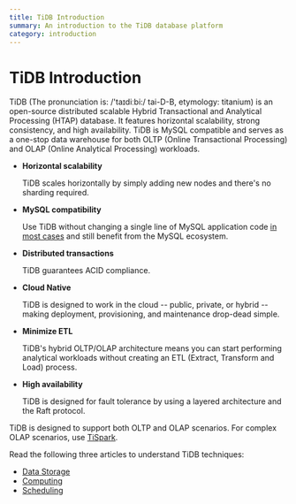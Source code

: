 ```yaml
---
title: TiDB Introduction
summary: An introduction to the TiDB database platform
category: introduction
---
```


# TiDB Introduction

TiDB (The pronunciation is: /'taɪdiːbi:/ tai-D-B, etymology: titanium) is an open-source distributed scalable Hybrid Transactional and Analytical Processing (HTAP) database. It features horizontal scalability, strong consistency, and high availability. TiDB is MySQL compatible and serves as a one-stop data warehouse for both OLTP (Online Transactional Processing) and OLAP (Online Analytical Processing) workloads.

- __Horizontal scalability__

    TiDB scales horizontally by simply adding new nodes and there's no sharding required.

- __MySQL compatibility__

    Use TiDB without changing a single line of MySQL application code [in most cases](https://www.pingcap.com/docs/sql/mysql-compatibility/) and still benefit from the MySQL ecosystem.

- __Distributed transactions__

    TiDB guarantees ACID compliance.

- __Cloud Native__

    TiDB is designed to work in the cloud -- public, private, or hybrid -- making deployment, provisioning, and maintenance drop-dead simple.

- __Minimize ETL__

    TiDB's hybrid OLTP/OLAP architecture means you can start performing analytical workloads without creating an ETL (Extract, Transform and Load) process.

- __High availability__

    TiDB is designed for fault tolerance by using a layered architecture and the Raft protocol.

TiDB is designed to support both OLTP and OLAP scenarios. For complex OLAP scenarios, use [TiSpark](tispark/tispark-user-guide.md).

Read the following three articles to understand TiDB techniques:

- [Data Storage](https://pingcap.github.io/blog/2017/07/11/tidbinternal1/)
- [Computing](https://pingcap.github.io/blog/2017/07/11/tidbinternal2/)
- [Scheduling](https://pingcap.github.io/blog/2017/07/20/tidbinternal3/)
